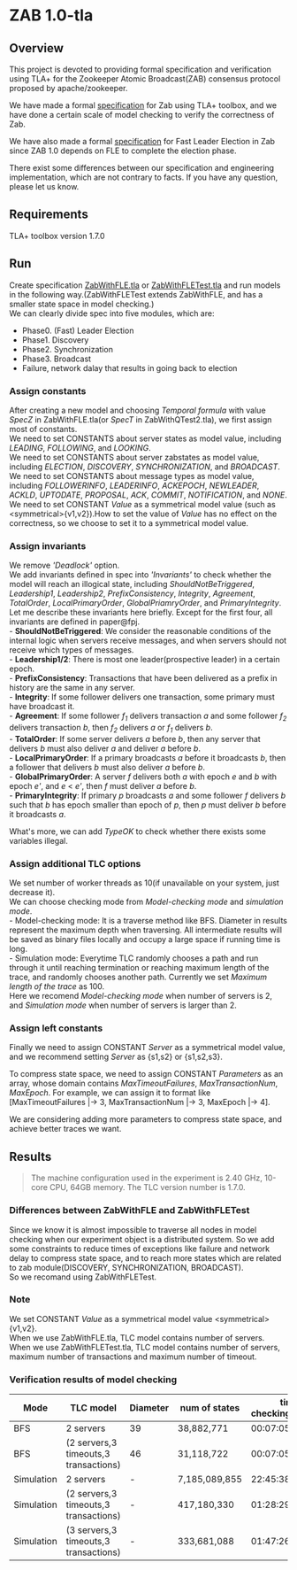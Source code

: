 # ZAB 1.0-tla

## Overview
This project is devoted to providing formal specification and verification using TLA+ for the Zookeeper Atomic Broadcast(ZAB) consensus protocol proposed by apache/zookeeper.

We have made a formal [specification](ZabWithFLE.tla) for Zab using TLA+ toolbox, and we have done a certain scale of model checking to verify the correctness of Zab.

We have also made a formal [specification](FastLeaderElection.tla) for Fast Leader Election in Zab since ZAB 1.0 depends on FLE to complete the election phase.

There exist some differences between our specification and engineering implementation, which are not contrary to facts. If you have any question, please let us know.

## Requirements
TLA+ toolbox version 1.7.0

## Run
Create specification [ZabWithFLE.tla](ZabWithFLE.tla) or [ZabWithFLETest.tla](ZabWithFLETest.tla) and run models in the following way.(ZabWithFLETest extends ZabWithFLE, and has a smaller state space in model checking.)  
We can clearly divide spec into five modules, which are:  
- Phase0. (Fast) Leader Election  
- Phase1. Discovery  
- Phase2. Synchronization  
- Phase3. Broadcast  
- Failure, network dalay that results in going back to election

### Assign constants
After creating a new model and choosing *Temporal formula* with value *SpecZ* in ZabWithFLE.tla(or *SpecT* in ZabWithQTest2.tla), we first assign most of  constants.  
We need to set CONSTANTS about server states as model value, including *LEADING*, *FOLLOWING*, and *LOOKING*.  
We need to set CONSTANTS about server zabstates as model value, including *ELECTION*, *DISCOVERY*, *SYNCHRONIZATION*, and *BROADCAST*.  
We need to set CONSTANTS about message types as model value, including *FOLLOWERINFO*, *LEADERINFO*, *ACKEPOCH*, *NEWLEADER*, *ACKLD*, *UPTODATE*, *PROPOSAL*, *ACK*, *COMMIT*, *NOTIFICATION*, and *NONE*.  
We need to set CONSTANT *Value* as a symmetrical model value (such as <symmetrical\>{v1,v2}).How to set the value of *Value* has no effect on the correctness, so we choose to set it to a symmetrical model value.    

### Assign invariants
We remove *'Deadlock'* option.  
We add invariants defined in spec into *'Invariants'* to check whether the model will reach an illogical state, including *ShouldNotBeTriggered*, *Leadership1*, *Leadership2*, *PrefixConsistency*, *Integrity*, *Agreement*, *TotalOrder*, *LocalPrimaryOrder*, *GlobalPriamryOrder*, and *PrimaryIntegrity*.  
Let me describe these invariants here briefly. Except for the first four, all invariants are defined in paper@fpj.  
	-	**ShouldNotBeTriggered**: We consider the reasonable conditions of the internal logic when servers receive messages, and when servers should not receive which types of messages.  
	-	**Leadership1/2**: There is most one leader(prospective leader) in a certain epoch.  
	-	**PrefixConsistency**: Transactions that have been delivered as a prefix in history are the same in any server.  
	-	**Integrity**: If some follower delivers one transaction, some primary must have broadcast it.  
	-	**Agreement**: If some follower *f<sub>1</sub>* delivers transaction *a* and some follower *f<sub>2</sub>* delivers transaction *b*, then *f<sub>2</sub>* delivers *a* or *f<sub>1</sub>* delivers *b*.  
	-	**TotalOrder**: If some server delivers *a* before *b*, then any server that delivers *b* must also deliver *a* and deliver *a* before *b*.  
	-	**LocalPrimaryOrder**: If a primary broadcasts *a* before it broadcasts *b*, then a follower that delivers *b* must also deliver *a* before *b*.  
	-	**GlobalPrimaryOrder**: A server *f* delivers both *a* with epoch *e* and *b* with epoch *e'*, and *e* < *e'*, then *f* must deliver *a* before *b*.  
	-	**PrimaryIntegrity**: If primary *p* broadcasts *a* and some follower *f* delivers *b* such that *b* has epoch smaller than epoch of *p*, then *p* must deliver *b* before it broadcasts *a*.  

What's more, we can add *TypeOK* to check whether there exists some variables illegal.

### Assign additional TLC options
We set number of worker threads as 10(if unavailable on your system, just decrease it).  
We can choose checking mode from *Model-checking mode* and *simulation mode*.  
	-	Model-checking mode: It is a traverse method like BFS. Diameter in results represent the maximum depth when traversing. All intermediate results will be saved as binary files locally and occupy a large space if running time is long.  
	-	Simulation mode: Everytime TLC randomly chooses a path and run through it until reaching termination or reaching maximum length of the trace, and randomly chooses another path. Currently we set *Maximum length of the trace* as 100.   
Here we recomend *Model-checking mode* when number of servers is 2, and *Simulation mode* when number of servers is larger than 2.  

### Assign left constants
Finally we need to assign CONSTANT *Server* as a symmetrical model value,  and we recommend setting *Server* as {s1,s2} or {s1,s2,s3}.   

To compress state space, we need to assign CONSTANT *Parameters* as an array, whose domain contains *MaxTimeoutFailures*, *MaxTransactionNum*, *MaxEpoch*. For example, we can assign it to format like [MaxTimeoutFailures |-> 3, MaxTransactionNum |-> 3, MaxEpoch |-> 4].

We are considering adding more parameters to compress state space, and achieve better traces we want.

## Results
>The machine configuration used in the experiment is 2.40 GHz, 10-core CPU, 64GB memory. The TLC version number is 1.7.0.

### Differences between ZabWithFLE and ZabWithFLETest
Since we know it is almost impossible to traverse all nodes in model checking when our experiment object is a distributed system. So we add some constraints to reduce times of exceptions like failure and network delay to compress state space, and to reach more states which are related to zab module(DISCOVERY, SYNCHRONIZATION, BROADCAST).   
So we recomand using ZabWithFLETest.  

### Note
We set CONSTANT *Value* as a symmetrical model value <symmetrical\>{v1,v2}.  
When we use ZabWithFLE.tla, TLC model contains number of servers.  
When we use ZabWithFLETest.tla, TLC model contains number of servers, maximum number of transactions and maximum number of timeout.  

### Verification results of model checking  
|  Mode  |     TLC model         |    Diameter   |     num of states  | time of checking(hh:mm:ss) |
| ----- | ---------------------- | ------------- | ------------------ | ------------------ |
| BFS   | 2 servers   |    39   |  38,882,771 |  00:07:05|
| BFS | (2 servers,3 timeouts,3 transactions)   |   46|  31,118,722 | 00:07:05  |
| Simulation | 2 servers    |     -   |  7,185,089,855 |  22:45:38 |
| Simulation | (2 servers,3 timeouts,3 transactions)   |   -|  417,180,330 | 01:28:29  |
| Simulation | (3 servers,3 timeouts,3 transactions)   |   -|  333,681,088 | 01:47:26  |
